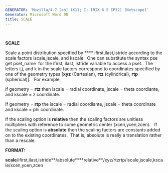 ```yaml
---
GENERATOR: 'Mozilla/4.7 [en] (X11; I; IRIX 6.5 IP32) [Netscape]'
Generator: Microsoft Word 98
title: SCALE
---
```


 

 **SCALE**

Scale a point distribution specified by **** ifirst,ilast,istride
according to the scale factors iscale,jscale, and kscale.  One can
substitute the syntax pse get pset\_name  for the ifirst, ilast,
istride variable to access a pset.  The letters i,j, and k in the scale
factors correspond to coordinates specified by one of the geometry types
[**xyz** (Cartesian), **rtz** (cylindrical), **rtp** (spherical)].  
For example,

if geometry = **rtz** then iscale = radial coordinate, jscale = theta
coordiante, and kscale = z coordinate.

If geometry = **rtp** the iscale = radial coordiante, jscale = theta
coordinate and kscale = phi coordinate.

If the scaling option is **relative** then the scaling factors are
unitless multipliers with reference to some geometric center
(xcen,ycen,zcen).   If the scaling option is **absolute** then the
scaling factors are constants added on to the existing coordinates. 
That is, absolute is really a translation rather than a rescale.

****FORMAT:****

**scale**/ifirst,ilast,istride**/absolute****relative**/xyz/rtzrtp/iscale,jscale,kscale/xcen,ycen,zcen
